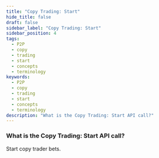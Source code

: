 ```yaml
---
title: "Copy Trading: Start"
hide_title: false
draft: false
sidebar_label: "Copy Trading: Start"
sidebar_position: 4
tags:
  - P2P
  - copy
  - trading
  - start
  - concepts
  - terminology
keywords:
  - P2P
  - copy
  - trading
  - start
  - concepts
  - terminology
description: "What is the Copy Trading: Start API call?"
---
```


### What is the Copy Trading: Start API call?

Start copy trader bets.
